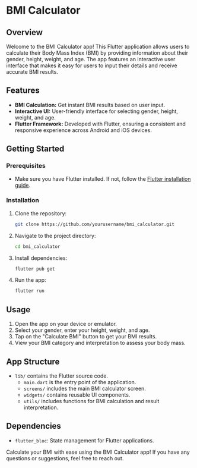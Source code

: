 # BMI Calculator

## Overview

Welcome to the BMI Calculator app! This Flutter application allows users to calculate their Body Mass Index (BMI) by providing information about their gender, height, weight, and age. The app features an interactive user interface that makes it easy for users to input their details and receive accurate BMI results.

## Features

- **BMI Calculation:** Get instant BMI results based on user input.
- **Interactive UI:** User-friendly interface for selecting gender, height, weight, and age.
- **Flutter Framework:** Developed with Flutter, ensuring a consistent and responsive experience across Android and iOS devices.

## Getting Started

### Prerequisites

- Make sure you have Flutter installed. If not, follow the [Flutter installation guide](https://flutter.dev/docs/get-started/install).

### Installation

1. Clone the repository:

    ```bash
    git clone https://github.com/yourusername/bmi_calculator.git
    ```

2. Navigate to the project directory:

    ```bash
    cd bmi_calculator
    ```

3. Install dependencies:

    ```bash
    flutter pub get
    ```

4. Run the app:

    ```bash
    flutter run
    ```

## Usage

1. Open the app on your device or emulator.
2. Select your gender, enter your height, weight, and age.
3. Tap on the "Calculate BMI" button to get your BMI results.
4. View your BMI category and interpretation to assess your body mass.

## App Structure

- `lib/` contains the Flutter source code.
  - `main.dart` is the entry point of the application.
  - `screens/` includes the main BMI calculator screen.
  - `widgets/` contains reusable UI components.
  - `utils/` includes functions for BMI calculation and result interpretation.

## Dependencies

- `flutter_bloc`: State management for Flutter applications.



Calculate your BMI with ease using the BMI Calculator app! If you have any questions or suggestions, feel free to reach out.
